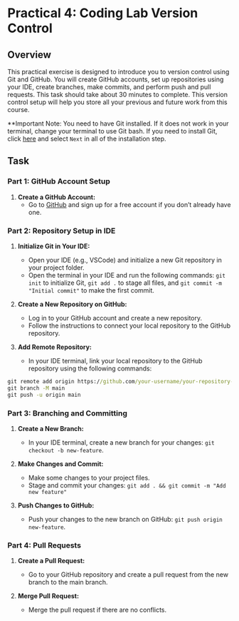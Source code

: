 # Practical 4: Coding Lab Version Control

## Overview

This practical exercise is designed to introduce you to version control using Git and GitHub. You will create GitHub accounts, set up repositories using your IDE, create branches, make commits, and perform push and pull requests. This task should take about 30 minutes to complete. This version control setup will help you store all your previous and future work from this course.

**Important Note: You need to have Git installed. If it does not work in your terminal, change your terminal to use Git bash. If you need to install Git, click [here](https://git-scm.com/download/win) and select `Next` in all of the installation step.

## Task

### Part 1: GitHub Account Setup

1. **Create a GitHub Account:**
   - Go to [GitHub](https://github.com/) and sign up for a free account if you don’t already have one.

### Part 2: Repository Setup in IDE

1. **Initialize Git in Your IDE:**
   - Open your IDE (e.g., VSCode) and initialize a new Git repository in your project folder.
   - Open the terminal in your IDE and run the following commands: `git init` to initialize Git, `git add .` to stage all files, and `git commit -m "Initial commit"` to make the first commit.

2. **Create a New Repository on GitHub:**
   - Log in to your GitHub account and create a new repository.
   - Follow the instructions to connect your local repository to the GitHub repository.

3. **Add Remote Repository:**
   - In your IDE terminal, link your local repository to the GitHub repository using the following commands:

```bat
git remote add origin https://github.com/your-username/your-repository-name.git
git branch -M main
git push -u origin main
```

### Part 3: Branching and Committing

1. **Create a New Branch:**
   - In your IDE terminal, create a new branch for your changes: `git checkout -b new-feature`.

2. **Make Changes and Commit:**
   - Make some changes to your project files.
   - Stage and commit your changes: `git add . && git commit -m "Add new feature"`

3. **Push Changes to GitHub:**
   - Push your changes to the new branch on GitHub: `git push origin new-feature`.

### Part 4: Pull Requests

1. **Create a Pull Request:**
   - Go to your GitHub repository and create a pull request from the new branch to the main branch.

2. **Merge Pull Request:**
   - Merge the pull request if there are no conflicts.

